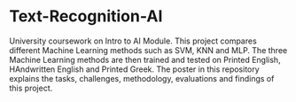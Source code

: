 # Text-Recognition-AI

University coursework on Intro to AI Module. This project compares different Machine Learning methods such as SVM, KNN and MLP. The three Machine Learning methods are then trained and tested on Printed English, HAndwritten English and Printed Greek. The poster in this repository explains the tasks, challenges, methodology, evaluations and findings of this project.
